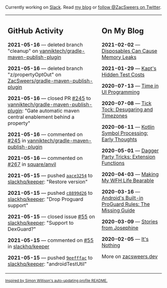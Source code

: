Currently working on [Slack](https://slack.com/). Read [my blog](https://zacsweers.dev/) or [follow @ZacSweers on Twitter](https://twitter.com/ZacSweers).

<table><tr><td valign="top" width="60%">

## GitHub Activity
<!-- githubActivity starts -->
**2021-05-16** — deleted branch "cleanup" on [vanniktech/gradle-maven-publish-plugin](https://api.github.com/repos/vanniktech/gradle-maven-publish-plugin)

**2021-05-16** — deleted branch "z/propertyOptOut" on [ZacSweers/gradle-maven-publish-plugin](https://api.github.com/repos/ZacSweers/gradle-maven-publish-plugin)

**2021-05-16** — closed PR [#245](https://api.github.com/repos/vanniktech/gradle-maven-publish-plugin/pulls/245) to [vanniktech/gradle-maven-publish-plugin](https://api.github.com/repos/vanniktech/gradle-maven-publish-plugin): "Gate automatic maven central enablement behind a property"

**2021-05-16** — commented on [#245](https://github.com/vanniktech/gradle-maven-publish-plugin/pull/245#issuecomment-841951946) in [vanniktech/gradle-maven-publish-plugin](https://api.github.com/repos/vanniktech/gradle-maven-publish-plugin)

**2021-05-16** — commented on [#267](https://github.com/square/anvil/pull/267#issuecomment-841851716) in [square/anvil](https://api.github.com/repos/square/anvil)

**2021-05-15** — pushed [`aace3254`](https://github.com/slackhq/keeper/commit/aace3254e67bd5ac8cec38c1a92a152ee0d4bb88) to [slackhq/keeper](https://api.github.com/repos/slackhq/keeper): "Restore version"

**2021-05-15** — pushed [`c8899d26`](https://github.com/slackhq/keeper/commit/c8899d268d1695550d3c1895c8504656b944c79c) to [slackhq/keeper](https://api.github.com/repos/slackhq/keeper): "Drop Proguard support"

**2021-05-15** — closed issue [#55](https://api.github.com/repos/slackhq/keeper/issues/55) on [slackhq/keeper](https://api.github.com/repos/slackhq/keeper): "Support to DexGuard?"

**2021-05-15** — commented on [#55](https://github.com/slackhq/keeper/issues/55#issuecomment-841698057) in [slackhq/keeper](https://api.github.com/repos/slackhq/keeper)

**2021-05-15** — pushed [`9eefffac`](https://github.com/slackhq/keeper/commit/9eefffacb1805438e21a6e71e5e21e508f03980e) to [slackhq/keeper](https://api.github.com/repos/slackhq/keeper): "androidTestUtil"
<!-- githubActivity ends -->
</td><td valign="top" width="40%">

## On My Blog
<!-- blog starts -->
**2021-02-02** — [Disposables Can Cause Memory Leaks](https://www.zacsweers.dev/disposables-can-cause-memory-leaks/)

**2021-01-29** — [Kapt's Hidden Test Costs](https://www.zacsweers.dev/kapts-hidden-test-costs/)

**2020-07-13** — [Time in UI Programming](https://www.zacsweers.dev/time-in-ui/)

**2020-07-08** — [Tick Tock: Desugaring and Timezones](https://www.zacsweers.dev/ticktock-desugaring-timezones/)

**2020-06-11** — [Kotlin Symbol Processing: Early Thoughts](https://www.zacsweers.dev/kotlin-symbol-processor-early-thoughts/)

**2020-05-01** — [Dagger Party Tricks: Extension Functions](https://www.zacsweers.dev/dagger-party-tricks-extension-functions/)

**2020-04-03** — [Making My WFH Life Bearable](https://www.zacsweers.dev/making-wfh-life-bearable/)

**2020-03-16** — [Android's Built-in ProGuard Rules: The Missing Guide](https://www.zacsweers.dev/android-proguard-rules/)

**2020-03-09** — [Stories from Josephine](https://www.zacsweers.dev/stories-from-josephine/)

**2020-02-05** — [It's Nothing](https://www.zacsweers.dev/its-nothing/)
<!-- blog ends -->
More on [zacsweers.dev](https://zacsweers.dev/)
</td></tr></table>

<sub><a href="https://simonwillison.net/2020/Jul/10/self-updating-profile-readme/">Inspired by Simon Willison's auto-updating profile README.</a></sub>